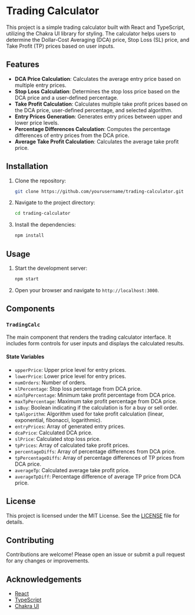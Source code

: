 # Trading Calculator

This project is a simple trading calculator built with React and TypeScript, utilizing the Chakra UI library for styling. The calculator helps users to determine the Dollar-Cost Averaging (DCA) price, Stop Loss (SL) price, and Take Profit (TP) prices based on user inputs.

## Features

- **DCA Price Calculation**: Calculates the average entry price based on multiple entry prices.
- **Stop Loss Calculation**: Determines the stop loss price based on the DCA price and a user-defined percentage.
- **Take Profit Calculation**: Calculates multiple take profit prices based on the DCA price, user-defined percentage, and selected algorithm.
- **Entry Prices Generation**: Generates entry prices between upper and lower price levels.
- **Percentage Differences Calculation**: Computes the percentage differences of entry prices from the DCA price.
- **Average Take Profit Calculation**: Calculates the average take profit price.

## Installation

1. Clone the repository:
    ```sh
    git clone https://github.com/yourusername/trading-calculator.git
    ```
2. Navigate to the project directory:
    ```sh
    cd trading-calculator
    ```
3. Install the dependencies:
    ```sh
    npm install
    ```

## Usage

1. Start the development server:
    ```sh
    npm start
    ```
2. Open your browser and navigate to `http://localhost:3000`.

## Components

### `TradingCalc`

The main component that renders the trading calculator interface. It includes form controls for user inputs and displays the calculated results.

#### State Variables

- `upperPrice`: Upper price level for entry prices.
- `lowerPrice`: Lower price level for entry prices.
- `numOrders`: Number of orders.
- `slPercentage`: Stop loss percentage from DCA price.
- `minTpPercentage`: Minimum take profit percentage from DCA price.
- `maxTpPercentage`: Maximum take profit percentage from DCA price.
- `isBuy`: Boolean indicating if the calculation is for a buy or sell order.
- `tpAlgorithm`: Algorithm used for take profit calculation (linear, exponential, fibonacci, logarithmic).
- `entryPrices`: Array of generated entry prices.
- `dcaPrice`: Calculated DCA price.
- `slPrice`: Calculated stop loss price.
- `tpPrices`: Array of calculated take profit prices.
- `percentageDiffs`: Array of percentage differences from DCA price.
- `tpPercentageDiffs`: Array of percentage differences of TP prices from DCA price.
- `averageTp`: Calculated average take profit price.
- `averageTpDiff`: Percentage difference of average TP price from DCA price.

## License

This project is licensed under the MIT License. See the [LICENSE](LICENSE) file for details.

## Contributing

Contributions are welcome! Please open an issue or submit a pull request for any changes or improvements.

## Acknowledgements

- [React](https://reactjs.org/)
- [TypeScript](https://www.typescriptlang.org/)
- [Chakra UI](https://chakra-ui.com/)
